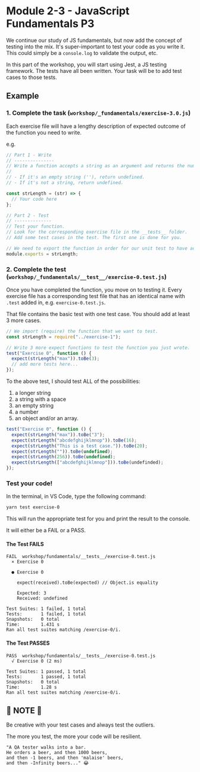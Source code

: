 # Module 2-3 - JavaScript Fundamentals P3

We continue our study of JS fundamentals, but now add the concept of testing into the mix. It's super-important to test your code as you write it. This could simply be a `console.log` to validate the output, etc.

In this part of the workshop, you will start using Jest, a JS testing framework. The tests have all been written. Your task will be to add test cases to those tests.

## Example

### 1. Complete the task (`workshop/_fundamentals/exercise-3.0.js`)

Each exercise file will have a lengthy description of expected outcome of the function you need to write.

e.g.

```js
// Part 1 - Write
// ---------------
// Write a function accepts a string as an argument and returns the number of letters in that string
//
// - If it's an empty string (''), return undefined.
// - If it's not a string, return undefined.

const strLength = (str) => {
  // Your code here
};

// Part 2 - Test
// --------------
// Test your function.
// Look for the corresponding exercise file in the __tests__ folder.
// Add some test cases in the test. The first one is done for you.

// We need to export the function in order for our unit test to have access to it.
module.exports = strLength;
```

### 2. Complete the test (`workshop/_fundamentals/__test__/exercise-0.test.js`)

Once you have completed the function, you move on to testing it. Every exercise file has a corresponding test file that has an identical name with `.test` added in, e.g. `exercise-0.test.js`.

That file contains the basic test with one test case. You should add at least 3 more cases.

```js
// We import (require) the function that we want to test.
const strLength = require("../exercise-1");

// Write 3 more expect functions to test the function you just wrote.
test("Exercise 0", function () {
  expect(strLength("max")).toBe(3);
  // add more tests here...
});
```

To the above test, I should test ALL of the possibilities:

1. a longer string
2. a string with a space
3. an empty string
4. a number
5. an object and/or an array.

```js
test("Exercise 0", function () {
  expect(strLength("max")).toBe("3");
  expect(strLength("abcdefghijklmnop")).toBe(16);
  expect(strLength("This is a test case.")).toBe(20);
  expect(strLength("")).toBe(undefined);
  expect(strLength(256)).toBe(undefined);
  expect(strLength(["abcdefghijklmnop"])).toBe(undefinded);
});
```

### Test your code!

In the terminal, in VS Code, type the following command:

```bash
yarn test exercise-0
```

This will run the appropriate test for you and print the result to the console.

It will either be a FAIL or a PASS.

#### The Test FAILS

```
FAIL  workshop/fundamentals/__tests__/exercise-0.test.js
  × Exercise 0

  ● Exercise 0

    expect(received).toBe(expected) // Object.is equality

    Expected: 3
    Received: undefined

Test Suites: 1 failed, 1 total
Tests:       1 failed, 1 total
Snapshots:   0 total
Time:        1.431 s
Ran all test suites matching /exercise-0/i.
```

#### The Test PASSES

```
PASS  workshop/fundamentals/__tests__/exercise-0.test.js
  √ Exercise 0 (2 ms)

Test Suites: 1 passed, 1 total
Tests:       1 passed, 1 total
Snapshots:   0 total
Time:        1.28 s
Ran all test suites matching /exercise-0/i.
```

## 🌠 NOTE 🌠

Be creative with your test cases and always test the outliers.

The more you test, the more your code will be resilient.

```
"A QA tester walks into a bar.
He orders a beer, and then 1000 beers,
and then -1 beers, and then 'malaise' beers,
and then -Infinity beers..." 😂
```
